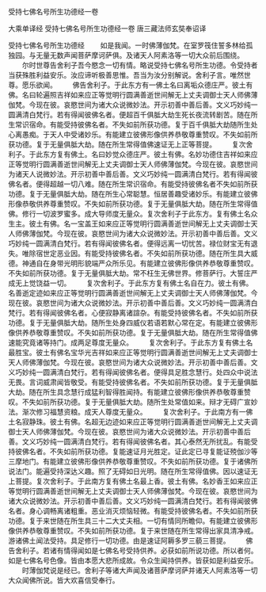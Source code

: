 受持七佛名号所生功德经一卷


大乘单译经
受持七佛名号所生功德经一卷
唐三藏法师玄奘奉诏译



受持七佛名号所生功德经
　　如是我闻。一时佛薄伽梵。在室罗筏住誓多林给孤独园。与无量无数声闻菩萨摩诃萨俱。及诸天人阿素洛等一切大众前后围绕。
　　尔时世尊告舍利子吾今愍念一切有情。略说受持七佛名号所生功德。令受持者当获殊胜利益安乐。汝应谛听极善思惟。吾当为汝分别解说。舍利子言。唯然世尊。愿乐欲闻。
　　佛告舍利子。于此东方有一佛土名曰离垢众德庄严。彼土有佛。名曰轮遍照吉祥如来应正等觉明行圆满善逝世间解无上丈夫调御士天人师佛薄伽梵。今现在彼。哀愍世间为诸大众说微妙法。开示初善中善后善。文义巧妙纯一圆满清白梵行。若有得闻彼佛名者。便超百千俱胝大劫生死长夜流转剧苦。随在所生常识宿命。有能受持彼佛名者。不失如前所获功德。复于百千俱胝大劫随所生处心离愚痴。于天人中受诸妙乐。有能建立彼佛形像供养恭敬尊重赞叹。不失如前所获功德。复于无量俱胝大劫。随在所生常得值佛速证无上正等菩提。
　　复次舍利子。于此东方复有佛土。名曰妙觉众德庄严。彼土有佛。名妙功德住吉祥如来应正等觉明行圆满善逝世间解无上丈夫调御士天人师佛薄伽梵。今现在彼。哀愍世间为诸天人说微妙法。开示初善中善后善。文义巧妙纯一圆满清白梵行。若有得闻彼佛名者。便得超越一切八难。随在所生常识宿命。有能受持彼佛名者不失如前所获功德。复于无量俱胝大劫。随在所生心常聪慧。恒居善趣受诸妙乐。有能建立彼佛形像恭敬供养尊重赞叹。不失如前所获功德。复于无量俱胝大劫。随在所生常得值佛。修行一切波罗蜜多。成大导师度无量众。复次舍利子于此东方。复有佛土名众生主。彼土有佛。名一宝盖王如来应正等觉明行圆满善逝世间解无上丈夫调御士天人师佛薄伽梵。今现在彼。哀愍世间为诸大众说微妙法。开示初善中善后善。文义巧妙纯一圆满清白梵行。若有得闻彼佛名者。便得远离一切忧苦。禄位财宝无有退失。唯除宿世定恶业因。有能受持彼佛名者。不失如前所获功德。随在所生具大威德。神通自在身带光明形貌端严众所乐见。有能建立彼佛形像供养恭敬尊重赞叹。不失如前所获功德。复于无量俱胝大劫。常不枉生无佛世界。修菩萨行。大誓庄严成无上觉饶益一切。
　　复次舍利子。于此东方复有佛土名自在力。彼土有佛。名善逝定迹如来应正等觉明行圆满善逝世间解无上丈夫调御士天人师佛薄伽梵。今现在彼。哀愍世间为诸大众说微妙法。开示初善中善后善。文义巧妙纯一圆满清白梵行。若有得闻彼佛名者。心便寂静离诸諠杂。有能受持彼佛名者。不失如前所获功德。复于无量俱胝大劫。随所生处身四威仪若语若默心常在定。有能建立彼佛形像供养恭敬尊重赞叹。不失如前所获功德。复于无量俱胝大劫。随在所生常得值佛速能究竟诸等持门。成两足尊度无量众。
　　复次舍利子。于此东方复有佛土名最胜宝。彼土有佛名宝华光吉祥如来应正等觉明行圆满善逝世间解无上丈夫调御士天人师佛薄伽梵。今现在彼。哀愍世间为诸大众说微妙法。开示初善中善后善。文义巧妙纯一圆满清白梵行。若有得闻彼佛名者。便得具足胜念慧行。处四众中说法无畏。言词威肃闻皆敬受。有能受持彼佛名者。不失如前所获功德。复于无量俱胝大劫。随在所生具念慧行成猛利智得胜闻持。有能建立彼佛形像供养恭敬尊重赞叹。不失如前所获功德。复于无量俱胝大劫。随所生处常值如来。辩才无碍广宣妙法。渐次修习福慧资粮。成天人尊度无量众。
　　复次舍利子。于此南方有一佛土名寂静珠。彼土有佛。名超无边迹如来应正等觉明行圆满善逝世间解无上丈夫调御士天人师佛薄伽梵。今现在彼。哀愍世间为诸大众说微妙法。开示初善中善后善。文义巧妙纯一圆满清白梵行。若有得闻彼佛名者。其心泰然无所扰乱。有能受持彼佛名者。不失如前所获功德。复能速证月光胜定。证此定已寻复能证殑伽沙等三摩地门。有能建立彼佛形像供养恭敬尊重赞叹。不失如前所获功德。复于诸佛所说法门。能遍受持深达义趣。照了无碍如日光明。随在所生常得值佛。因以速证无上菩提。复次舍利子。于此南方复有佛土名最上香。彼土有佛。名妙香王如来应正等觉明行圆满善逝世间解无上丈夫调御士天人师佛薄伽梵。今现在彼。哀愍世间为诸大众说微妙法。开示初善中善后善。文义巧妙纯一圆满清白梵行。若有得闻彼佛名者。身心调畅离诸粗重。恶业消灭烦恼轻微。有能受持彼佛名者。不失如前所获功德。复于来世随在所生具三十二大丈夫相。一切有情同所瞻仰。有能建立彼佛形像供养恭敬尊重赞叹。不失如前所获功德。复于来世随在所生常得出家具清净戒。游诸佛土闻法受持。具足修行一切功德。由是速证阿耨多罗三藐三菩提。
　　佛告舍利子。若诸有情得闻如是七佛名号受持供养。必获如前所说功德。所以者何。如是七佛名号色像。皆由本愿大悲所成故。令众生闻持供养。皆获如是利益安乐。
　　时薄伽梵说是经已。舍利子等诸大声闻及诸菩萨摩诃萨并诸天人阿素洛等一切大众闻佛所说。皆大欢喜信受奉行。
